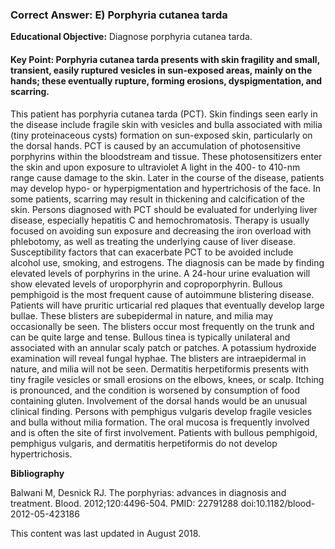 
### Correct Answer: E) Porphyria cutanea tarda 

**Educational Objective:** Diagnose porphyria cutanea tarda.

#### **Key Point:** Porphyria cutanea tarda presents with skin fragility and small, transient, easily ruptured vesicles in sun-exposed areas, mainly on the hands; these eventually rupture, forming erosions, dyspigmentation, and scarring.

This patient has porphyria cutanea tarda (PCT). Skin findings seen early in the disease include fragile skin with vesicles and bulla associated with milia (tiny proteinaceous cysts) formation on sun-exposed skin, particularly on the dorsal hands. PCT is caused by an accumulation of photosensitive porphyrins within the bloodstream and tissue. These photosensitizers enter the skin and upon exposure to ultraviolet A light in the 400- to 410-nm range cause damage to the skin. Later in the course of the disease, patients may develop hypo- or hyperpigmentation and hypertrichosis of the face. In some patients, scarring may result in thickening and calcification of the skin. Persons diagnosed with PCT should be evaluated for underlying liver disease, especially hepatitis C and hemochromatosis. Therapy is usually focused on avoiding sun exposure and decreasing the iron overload with phlebotomy, as well as treating the underlying cause of liver disease. Susceptibility factors that can exacerbate PCT to be avoided include alcohol use, smoking, and estrogens. The diagnosis can be made by finding elevated levels of porphyrins in the urine. A 24-hour urine evaluation will show elevated levels of uroporphyrin and coproporphyrin.
Bullous pemphigoid is the most frequent cause of autoimmune blistering disease. Patients will have pruritic urticarial red plaques that eventually develop large bullae. These blisters are subepidermal in nature, and milia may occasionally be seen. The blisters occur most frequently on the trunk and can be quite large and tense.
Bullous tinea is typically unilateral and associated with an annular scaly patch or patches. A potassium hydroxide examination will reveal fungal hyphae. The blisters are intraepidermal in nature, and milia will not be seen.
Dermatitis herpetiformis presents with tiny fragile vesicles or small erosions on the elbows, knees, or scalp. Itching is pronounced, and the condition is worsened by consumption of food containing gluten. Involvement of the dorsal hands would be an unusual clinical finding.
Persons with pemphigus vulgaris develop fragile vesicles and bulla without milia formation. The oral mucosa is frequently involved and is often the site of first involvement.
Patients with bullous pemphigoid, pemphigus vulgaris, and dermatitis herpetiformis do not develop hypertrichosis.

**Bibliography**

Balwani M, Desnick RJ. The porphyrias: advances in diagnosis and treatment. Blood. 2012;120:4496-504. PMID: 22791288 doi:10.1182/blood-2012-05-423186

This content was last updated in August 2018.